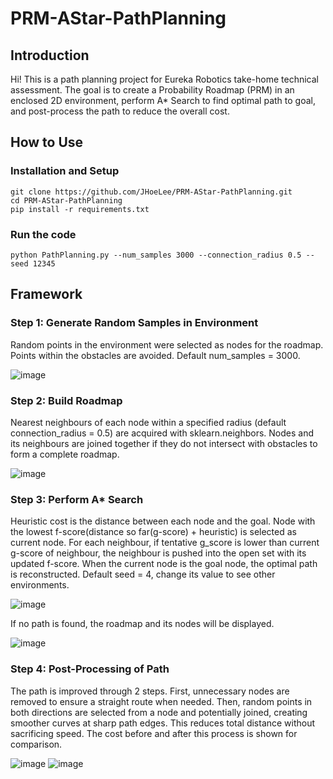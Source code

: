 # PRM-AStar-PathPlanning
## Introduction
Hi! This is a path planning project for Eureka Robotics take-home technical assessment. The goal is to create a Probability Roadmap (PRM) in an enclosed 2D environment, perform A* Search to find optimal path to goal, and post-process the path to reduce the overall cost.

## How to Use

### Installation and Setup
    git clone https://github.com/JHoeLee/PRM-AStar-PathPlanning.git
    cd PRM-AStar-PathPlanning
    pip install -r requirements.txt

### Run the code
    python PathPlanning.py --num_samples 3000 --connection_radius 0.5 --seed 12345

## Framework
### Step 1: Generate Random Samples in Environment
Random points in the environment were selected as nodes for the roadmap. Points within the obstacles are avoided. Default num_samples = 3000.

![image](https://github.com/JHoeLee/PRM-AStar-PathPlanning/assets/111511618/19904b97-e1ce-4225-9ec7-8b697f86ab4a)

### Step 2: Build Roadmap
Nearest neighbours of each node within a specified radius (default connection_radius = 0.5) are acquired with sklearn.neighbors. Nodes and its neighbours are joined together if they do not intersect with obstacles to form a complete roadmap.

![image](https://github.com/JHoeLee/PRM-AStar-PathPlanning/assets/111511618/228c4de2-fffe-4cee-95f6-b2c6e5d43474)

### Step 3: Perform A* Search
Heuristic cost is the distance between each node and the goal. Node with the lowest f-score(distance so far(g-score) + heuristic) is selected as current node. For each neighbour, if tentative g_score is lower than current g-score of neighbour, the neighbour is pushed into the open set with its updated f-score. When the current node is the goal node, the optimal path is reconstructed. Default seed = 4, change its value to see other environments.

![image](https://github.com/JHoeLee/PRM-AStar-PathPlanning/assets/111511618/99269129-f76d-4194-9bde-8fce10f98294)


If no path is found, the roadmap and its nodes will be displayed.

![image](https://github.com/JHoeLee/PRM-AStar-PathPlanning/assets/111511618/72e63589-2604-4def-8bdb-59ee92478783)

### Step 4: Post-Processing of Path
The path is improved through 2 steps. First, unnecessary nodes are removed to ensure a straight route when needed. Then, random points in both directions are selected from a node and potentially joined, creating smoother curves at sharp path edges. This reduces total distance without sacrificing speed. The cost before and after this process is shown for comparison.

![image](https://github.com/JHoeLee/PRM-AStar-PathPlanning/assets/111511618/71f02251-4c3a-41ad-9317-492371680d8c)
![image](https://github.com/JHoeLee/PRM-AStar-PathPlanning/assets/111511618/7dbf5a59-9859-4716-9d42-b441d39cf72b)



 
